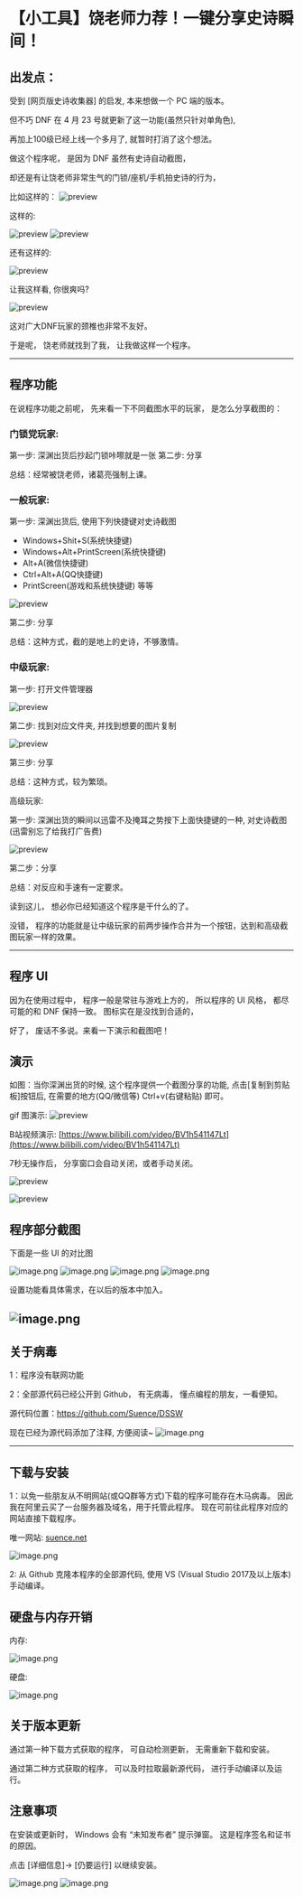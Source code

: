 # 【小工具】饶老师力荐！一键分享史诗瞬间！
## 出发点：
受到 [网页版史诗收集器] 的启发, 本来想做一个 PC 端的版本。

但不巧 DNF 在 4 月 23 号就更新了这一功能(虽然只针对单角色), 

再加上100级已经上线一个多月了, 就暂时打消了这个想法。

做这个程序呢， 是因为 DNF 虽然有史诗自动截图， 

却还是有让饶老师非常生气的门锁/座机/手机拍史诗的行为， 

比如这样的：
![preview](README/Images/picture_4.jpg)

这样的:

![preview](README/Images/picture_3.jpg)
![preview](README/Images/picture_1.jpg)

还有这样的:

![preview](README/Images/picture_8.png)

让我这样看, 你很爽吗?

![preview](README/Images/aaa.jpg)


这对广大DNF玩家的颈椎也非常不友好。

于是呢， 饶老师就找到了我， 让我做这样一个程序。

---

## 程序功能

在说程序功能之前呢， 先来看一下不同截图水平的玩家， 是怎么分享截图的：

### 门锁党玩家:    

第一步: 深渊出货后抄起门锁咔嚓就是一张
第二步: 分享

总结：经常被饶老师，诸葛亮强制上课。

### 一般玩家:
   
第一步: 深渊出货后, 使用下列快捷键对史诗截图
- Windows+Shit+S(系统快捷键) 
- Windows+Alt+PrintScreen(系统快捷键) 
- Alt+A(微信快捷键) 
- Ctrl+Alt+A(QQ快捷键)
- PrintScreen(游戏和系统快捷键) 等等

![preview](README/Images/bgn.png)

第二步: 分享
    
总结：这种方式，截的是地上的史诗，不够激情。

### 中级玩家:

第一步: 打开文件管理器

![preview](README/Images/mid_1.png)

第二步: 找到对应文件夹, 并找到想要的图片复制

![preview](README/Images/mid_2.png)

第三步: 分享

总结：这种方式，较为繁琐。

高级玩家:

第一步: 深渊出货的瞬间以迅雷不及掩耳之势按下上面快捷键的一种, 对史诗截图(迅雷别忘了给我打广告费)


![preview](README/Images/ad.png)

第二步：分享

总结：对反应和手速有一定要求。

读到这儿， 想必你已经知道这个程序是干什么的了。

没错， 程序的功能就是让中级玩家的前两步操作合并为一个按钮，达到和高级截图玩家一样的效果。

---
## 程序 UI
因为在使用过程中， 程序一般是常驻与游戏上方的， 
所以程序的 UI 风格， 都尽可能的和 DNF 保持一致。
图标实在是没找到合适的，

好了， 废话不多说。来看一下演示和截图吧！

## 演示
如图：当你深渊出货的时候, 这个程序提供一个截图分享的功能, 点击[复制到剪贴板]按钮后, 在需要的地方(QQ/微信等) Ctrl+v(右键粘贴) 即可。

gif 图演示:
![preview](README/Images/Preview.gif)

B站视频演示:
[https://www.bilibili.com/video/BV1h541147Lt](https://www.bilibili.com/video/BV1h541147Lt)

7秒无操作后， 分享窗口会自动关闭，或者手动关闭。

![preview](README/Images/Close.gif)

![preview](README/Images/CopyAndClose.gif)

## 程序部分截图
下面是一些 UI 的对比图

![image.png](README/Images/ButtonStyle.png)
![image.png](README/Images/ButtonMouseOver.png)
![image.png](README/Images/WindowTitle.png)
![image.png](README/Images/ContextMenu.png)

设置功能看具体需求，在以后的版本中加入。

![image.png](README/Images/Settings.png)
---

## 关于病毒

1：程序没有联网功能

2：全部源代码已经公开到 Github， 有无病毒， 懂点编程的朋友，一看便知。

源代码位置：https://github.com/Suence/DSSW

现在已经为源代码添加了注释, 方便阅读~
![image.png](README/Images/source.png)

---
## 下载与安装
1：以免一些朋友从不明网站(或QQ群等方式)下载的程序可能存在木马病毒。
因此我在阿里云买了一台服务器及域名，用于托管此程序。
现在可前往此程序对应的网站直接下载程序。

唯一网站: [suence.net](http://www.suence.net)

![image.png](README/Images/website.png)

2: 从 Github 克隆本程序的全部源代码, 使用 VS (Visual Studio 2017及以上版本) 手动编译。

## 硬盘与内存开销
内存:

![image.png](README/Images/mem.png)

硬盘:

![image.png](README/Images/disk.png)
## 关于版本更新

通过第一种下载方式获取的程序， 可自动检测更新， 无需重新下载和安装。

通过第二种方式获取的程序， 可以及时拉取最新源代码， 进行手动编译以及运行。

## 注意事项
在安装或更新时， Windows 会有 “未知发布者” 提示弹窗。
这是程序签名和证书的原因。

点击 [详细信息]-> [仍要运行] 以继续安装。 

![image.png](README/Images/step1.png)
![image.png](README/Images/step2.png)